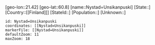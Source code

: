 ﻿---
location: [60.8,21.42]
mapzoom: [7,12] 
mapmarker: city 
type: City
tags:
- geo/City


SpocWebEntityId: 33001
isDeleted: false
confidential: public

---
[geo-lon::21.42]
[geo-lat::60.8]
[name::Nystad=Unsikanpuski]
[State::]
[Country::[[Finland]]]
[StateId::]
[Population::]
[Unknown::]


```leaflet
id: Nystad=Unsikanpuski
coordinates: [[Nystad=Unsikanpuski]]
markerFile: [[Nystad=Unsikanpuski]]
defaultZoom: 11 
maxZoom: 18
```
